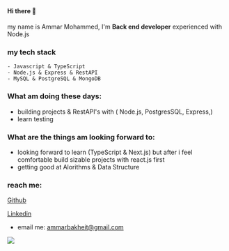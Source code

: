 ##

#### Hi there 👋 
my name is Ammar Mohammed, I'm **Back end developer** experienced with Node.js 

### my tech stack
    - Javascript & TypeScript
    - Node.js & Express & RestAPI
    - MySQL & PostgreSQL & MongoDB

<!-- ### What am currently learning -->

### What am doing these days:
- building projects & RestAPI's with ( Node.js, PostgresSQL, Express,) 
- learn testing 

### What are the things am looking forward to:
- looking forward to learn (TypeScript & Next.js) but after i feel comfortable build sizable projects with react.js first
- getting good at Alorithms & Data Structure

### reach me:
 
[Github](https://github.com/ammarbakheit) 
<!-- [Twitter](https://twitter.com/AmmarBakheit) -->
[Linkedin](https://www.linkedin.com/in/ammar-m-bakheit-3723aa127)

- email me: ammarbakheit@gmail.com

<img src="https://github-readme-stats.vercel.app/api?username=ammarbakheit" />


